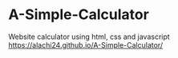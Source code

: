# A-Simple-Calculator
Website calculator using html, css and javascript
https://alachi24.github.io/A-Simple-Calculator/
